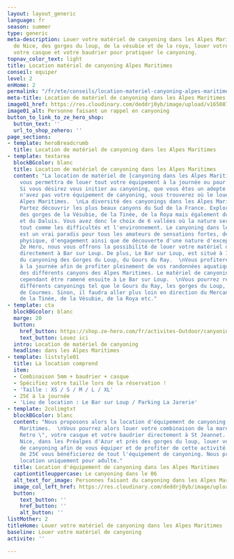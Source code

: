 ```yaml
---
layout: layout_generic
language: fr
season: summer
type: generic
meta-description: Louer votre matériel de canyoning dans les Alpes Maritimes. Près
  de Nice, des gorges du loup, de la vésubie et de la roya, louer votre combinaison,
  votre casque et votre baudrier pour pratiquer le canyoning.
topnav_color_text: light
title: Location matériel de canyoning Alpes Maritimes
conseil: equiper
level: 2
enHome: 2
permalink: "/fr/ete/conseils/location-materiel-canyoning-alpes-maritimes"
meta-title: Location de matériel de canyoning dans les Alpes Maritimes
image01_href: https://res.cloudinary.com/deddrj0yb/image/upload/v1650875786/website/By%20Ze%20Hero%20Activity/han-hsing-tu-toKnZe9kebA-unsplash.jpg
image01_alt: Personne faisant un rappel en canyoning
button_to_link_to_ze_hero_shop:
  button_text: ''
  url_to_shop_zehero: ''
page_sections:
- template: heroBreadcrumb
  title: Location de matériel de canyoning dans les Alpes Maritimes
- template: textarea
  blockBGcolor: blanc
  title: Location de matériel de canyoning dans les Alpes Maritimes
  content: "La location de matériel de [canyoning dans les Alpes Maritimes](https://www.ze-hero.com/fr/ete/activites/canyoning-alpes-maritimes)
    vous permettra de louer tout votre équipement à la journée ou pour plusieurs jours.
    Si vous désirez vous initier au canyoning, que vous êtes un adepte mais que vous
    n'avez pas votre équipement de canyoning, vous trouverez où le louer dans les
    Alpes Maritimes.  \nLa diversité des canyonings dans les Alpes Maritimes est incroyable.
    Partez découvrir les plus beaux canyons du Sud de la France. Explorez les canyons
    des gorges de la Vésubie, de la Tinée, de la Roya mais également du Loup, du Cians
    et du Daluis. Vous avez donc le choix de 6 vallées où la nature sera différente,
    tout comme les difficultés et l'environnement. Le canyoning dans les Alpes Maritimes
    est un vrai paradis pour tous les amateurs de sensations fortes, de dépassement
    physique, d'engagement ainsi que de découverte d'une nature d'exception.\n\nAvec
    Ze Hero, nous vous offrons la possibilité de louer votre matériel de canyoning
    directement à Bar sur Loup. De plus, Le Bar sur Loup, est situé à 10mn de départ
    du canyoning des Gorges du Loup, du Gours du Ray.  \nVous profiterez de la location
    à la journée afin de profiter pleinement de vos randonnées aquatiques et descentes
    des différents canyons des Alpes Maritimes. Le matériel de canyonings loué devra
    cependant être ramené ensuite à Le Bar sur Loup.  \nVous pourrez réaliser les
    différents canyonings tel que le Gours du Ray, les gorges du Loup, le canyoning
    de Courmes. Sinon, il faudra aller plus loin en direction du Mercantour pour ceux
    de la Tinée, de la Vésubie, de la Roya etc."
- template: cta
  blockBGcolor: blanc
  marge: 20
  button:
    href_button: https://shop.ze-hero.com/fr/activites-Outdoor/canyoning/17729-location-materiel-de-canyoning-le-bar-sur-loup-alpes-maritimes-activite-ze-hero
    text_button: Louez ici
  intro: Location de matériel de canyoning
  headline: dans les Alpes Maritimes
- template: liststyle01
  title: La location comprend
  item:
  - Combinaison 5mm + baudrier + casque
  - Spécifiez votre taille lors de la réservation !
  - 'Taille : XS / S / M / L / XL'
  - 25€ à la journée
  - 'Lieu de location : Le Bar sur Loup / Parking La Jarerie'
- template: 2colimgtxt
  blockBGcolor: blanc
  content: "Nous proposons alors la location d'équipement de canyoning dans les Alpes
    Maritimes.  \nVous pourrez alors louer votre combinaison de la marque \" Vade
    Retro \", votre casque et votre baudrier directement à St Jeannet. Tout près de
    Nice, dans les Préalpes d'Azur et près des gorges du loup, louer votre matériel
    de canyoning afin de vous équiper et de profiter de cette activité.\n\nAu tarif
    de 25€ vous bénéficierez de tout l'équipement de canyoning. Nous proposons la
    location uniquement pour adulte."
  title: Location d'équipement de canyoning dans les Alpes Maritimes
  captiontitleuppercase: Le canyoning dans le 06
  alt_text_for_image: Personnes faisant du canyoning dans les Alpes Maritimes
  image_col_left_href: https://res.cloudinary.com/deddrj0yb/image/upload/v1650029582/website/Canyoning%2006/GOPR0065.jpg
  button:
    text_button: ''
    href_button: ''
    alt_button: ''
listMother: 2
titleHome: Louer votre matériel de canyoning dans les Alpes Maritimes
baseline: Louer votre matériel de canyoning
activite: ''

---
```


